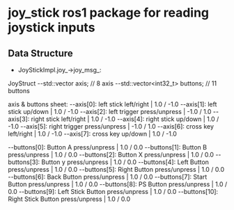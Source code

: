 # joy_stick ros1 package for reading joystick inputs


Data Structure
--------------
- JoyStickImpl.joy_->joy_msg_:
  
JoyStruct
  --std::vector<double> axis; // 8 axis
  --std::vector<int32_t> buttons; // 11 buttons

axis & buttons sheet:
  --axis[0]: left stick left/right                | 1.0 / -1.0
  --axis[1]: left stick up/down                   | 1.0 / -1.0
  --axis[2]: left trigger press/unpress           | -1.0 / 1.0
  --axis[3]: right stick left/right               | 1.0 / -1.0
  --axis[4]: right stick up/down                  | 1.0 / -1.0
  --axis[5]: right trigger press/unpress          | -1.0 / 1.0
  --axis[6]: cross key left/right                 | 1.0 / -1.0
  --axis[7]: cross key up/down                    | 1.0 / -1.0

  --buttons[0]: Button A press/unpress            | 1.0 / 0.0
  --buttons[1]: Button B press/unpress            | 1.0 / 0.0
  --buttons[2]: Button X press/unpress            | 1.0 / 0.0
  --buttons[3]: Button y press/unpress            | 1.0 / 0.0
  --buttons[4]: Left Button press/unpress         | 1.0 / 0.0
  --buttons[5]: Right Button press/unpress        | 1.0 / 0.0
  --buttons[6]: Back Button press/unpress         | 1.0 / 0.0
  --buttons[7]: Start Button press/unpress        | 1.0 / 0.0
  --buttons[8]: PS Button press/unpress           | 1.0 / 0.0
  --buttons[9]: Left Stick Button press/unpress   | 1.0 / 0.0
  --buttons[10]: Right Stick Button press/unpress | 1.0 / 0.0
  